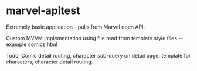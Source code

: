 # marvel-apitest
Extremely basic application - pulls from Marvel open API.

Custom MVVM implementation using file read from template style files -- example comics.html

Todo:  Comic detail routing, character sub-query on detail page, template for characters, character detail routing.
